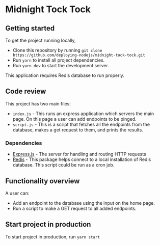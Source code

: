 # Midnight Tock Tock

## Getting started

To get the project running locally, 

- Clone this repository by running `git clone https://github.com/deploying-nodejs/midnight-tock-tock.git`
- Run `yarn` to install all project dependencies.
- Run `yarn dev` to start the development server.

This application requires Redis database to run properly.

## Code review

This project has two main files: 
- `index.js` - This runs an express application which servers the main page. On this page a user can add endpoints to be pinged.
- `script.js` - This is a script that fetches all the endpoints from the database, makes a get request to them, and prints the results.


### Dependencies
- [Express.js](https://expressjs.com) - The server for handling and routing HTTP requests
- [Redis](https://github.com/mjackson/then-redis) - This package helps connect to a local installation of Redis database. This script could be run as a cron job.

## Functionality overview

A user can:
  - Add an endpoint to the database using the input on the home page.
  - Run a script to make a GET request to all added endpoints.

## Start project in production
To start project in production, run `yarn start`
